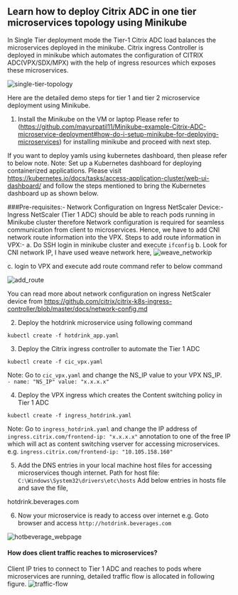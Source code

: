 ## Learn how to deploy Citrix ADC in one tier microservices topology using Minikube
In Single Tier deployment mode the Tier-1 Citrix ADC load balances the microservices deployed in the minikube. Citrix ingress Controller is deployed in minikube which automates the configuration of CITRIX ADC(VPX/SDX/MPX) with the help of ingress resources which exposes these microservices.

![single-tier-topology](https://user-images.githubusercontent.com/42699135/53352427-bd6d5b80-3948-11e9-84f4-11568cd3b9e3.png)

Here are the detailed demo steps for tier 1 and tier 2 microservice deployment using Minikube.
1. Install the Minikube on the VM or laptop
Please refer to (https://github.com/mayurpatil11/Minikube-example-Citrix-ADC-microservice-deployment#how-do-i-setup-minikube-for-deploying-microservices) for installing minikube and proceed with next step.

If you want to deploy yamls using kubernetes dashboard, then please refer to below note.
Note:
Set up a Kubernetes dashboard for deploying containerized applications.
Please visit https://kubernetes.io/docs/tasks/access-application-cluster/web-ui-dashboard/ and follow the steps mentioned to bring the Kubernetes dashboard up as shown below.

###Pre-requisites:-
Network Configuration on Ingress NetScaler Device:-
Ingress NetScaler (Tier 1 ADC) should be able to reach pods running in Minikube cluster therefore Network configuration is required for seamless communication from client to microservices. Hence, we have to add CNI network route information into the VPX. 
Steps to add route information in VPX:-
a. Do SSH login in minikube cluster and execute ``ifconfig``
b. Look for CNI network IP, I have used weave network here,
![weave_networkip](https://user-images.githubusercontent.com/42699135/53314538-d9d7ac80-38e4-11e9-80ae-ba516a2058e5.PNG)

c. login to VPX and execute add route command refer to below command

![add_route](https://user-images.githubusercontent.com/42699135/53314608-4a7ec900-38e5-11e9-9778-58646935df58.PNG)

You can read more about network configuration on ingress NetScaler device from https://github.com/citrix/citrix-k8s-ingress-controller/blob/master/docs/network-config.md

2. Deploy the hotdrink microservice using following command
```
kubectl create -f hotdrink_app.yaml
```

3. Deploy the Citrix ingress controller to automate the Tier 1 ADC
```
kubectl create -f cic_vpx.yaml
```
Note:
Go to ``cic_vpx.yaml`` and change the NS_IP value to your VPX NS_IP.         
``- name: "NS_IP"
  value: "x.x.x.x"``
  
4. Deploy the VPX ingress which creates the Content switching policy in Tier 1 ADC
```
kubectl create -f ingress_hotdrink.yaml
```
Note: 
Go to ``ingress_hotdrink.yaml`` and change the IP address of ``ingress.citrix.com/frontend-ip: "x.x.x.x"`` annotation to one of the free IP which will act as content switching vserver for accessing microservices.
e.g. ``ingress.citrix.com/frontend-ip: "10.105.158.160"``

5. Add the DNS entries in your local machine host files for accessing microservices though internet.
Path for host file: ``C:\Windows\System32\drivers\etc\hosts``
Add below entries in hosts file and save the file,

<frontend-ip from ingress_vpx.yaml> hotdrink.beverages.com

6. Now your microservice is ready to access over internet
e.g. Goto browser and access ``http://hotdrink.beverages.com``

![hotbeverage_webpage](https://user-images.githubusercontent.com/42699135/50677394-987efb00-101f-11e9-87d1-6523b7fbe95a.png)

#### How does client traffic reaches to microservices?
Client IP tries to connect to Tier 1 ADC and reaches to pods where microservices are running, detailed traffic flow is allocated in following figure.
![traffic-flow](https://user-images.githubusercontent.com/42699135/53506479-102b4c80-3adc-11e9-9b35-b91179e72f2e.PNG)

